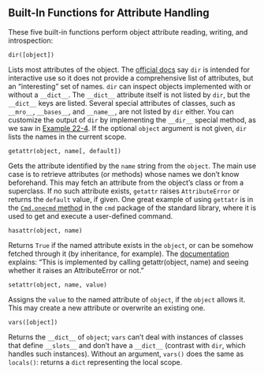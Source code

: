 ## Built-In Functions for Attribute Handling

These five built-in functions perform object attribute reading, writing, and introspection:

`dir([object])`

Lists most attributes of the object. The [official docs](https://fpy.li/22-18) say `dir` is intended for interactive use so it does not provide a comprehensive list of attributes, but an “interesting” set of names. `dir` can inspect objects implemented with or without a `__dict__`. The `__dict__` attribute itself is not listed by `dir`, but the `__dict__` keys are listed. Several special attributes of classes, such as `__mro__`, `__bases__`, and `__name__`, are not listed by `dir` either. You can customize the output of `dir` by implementing the `__dir__` special method, as we saw in [Example 22-4](#ex_explore0). If the optional `object` argument is not given, `dir` lists the names in the current scope.

`getattr(object, name[, default])`

Gets the attribute identified by the `name` string from the `object`. The main use case is to retrieve attributes (or methods) whose names we don’t know beforehand. This may fetch an attribute from the object’s class or from a superclass. If no such attribute exists, `getattr` raises `AttributeError` or returns the `default` value, if given. One great example of using `gettatr` is in the [`Cmd.onecmd` method](https://fpy.li/22-19) in the `cmd` package of the standard library, where it is used to get and execute a user-defined command.

`hasattr(object, name)`

Returns `True` if the named attribute exists in the `object`, or can be somehow fetched through it (by inheritance, for example). The [documentation](https://fpy.li/22-20) explains: “This is implemented by calling getattr(object, name) and seeing whether it raises an AttributeError or not.”

`setattr(object, name, value)`

Assigns the `value` to the named attribute of `object`, if the `object` allows it. This may create a new attribute or overwrite an existing one.

`vars([object])`

Returns the `__dict__` of `object`; `vars` can’t deal with instances of classes that define `__slots__` and don’t have a `__dict__` (contrast with `dir`, which handles such instances). Without an argument, `vars()` does the same as `locals()`: returns a `dict` representing the local scope.